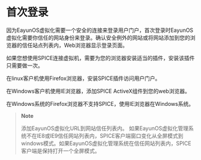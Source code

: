 # 首次登录

因为EayunOS虚拟化需要一个安全的连接来登录用户门户，首次登录时EayunOS虚拟化需要你信任的网站身份来登录。确认安全例外的网站或将网站添加到您的浏览器的信任站点列表内，Web浏览器显示登录页面。

如果您想使用SPICE连接虚拟机，需要为您的浏览器安装适当的插件，安装该插件只需要做一次。

在linux客户机使用Firefox浏览器，安装SPICE插件访问用户门户。

在Windows客户机使用IE浏览器，添加SPICE ActiveX组件到您的web浏览器。

在Windows系统的Firefox浏览器不支持SPICE，使用IE浏览器在Windows系统。

> **Note**
>
> 添加EayunOS虚拟化URL到网站信任列表内。
> 如果EayunOS虚拟化管理系统不在IE8或IE9信任网站列表内，SPICE客户端窗口变化从全屏模式到windows模式。如果EayunOS虚拟化管理系统在信任网站列表内，SPICE客户端是保持打开一个全屏模式。

